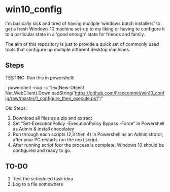 # win10_config

I'm basically sick and tired of having multiple 'windows batch installers' to get a fresh Windows 10 machine set-up to my liking or having to configure it to a particular state in a 'good enough' state for friends and family.

The aim of this repository is just to provide a quick set of commonly used tools that configure up multiple different desktop machines.


## Steps

TESTING:
Run this in powershell:

` powershell -nop -c "iex(New-Object Net.WebClient).DownloadString('https://github.com/Francommit/win10_config/raw/master/1_configure_then_execute.ps1')"


Old Steps:
1. Download all files as a zip and extract
3. Set "Set-ExecutionPolicy -ExecutionPolicy Bypass -Force" in Powershell as Admin & install chocolatey
2. Run through each scripts (2,3 then 4) in Powershell as an Administrator, after your PC restarts run the next script.
3. After running script four the process is complete. Windows 10 should be configured and ready to go.

## TO-DO

1. Test the scheduled task idea
2. Log to a file somewhere
